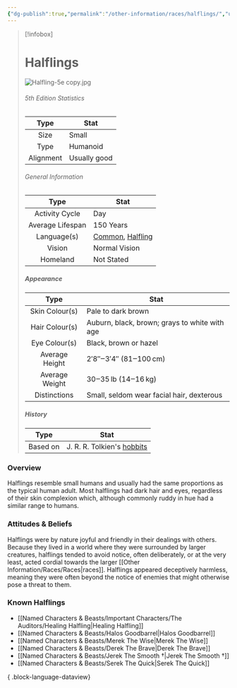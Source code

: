 ```yaml
---
{"dg-publish":true,"permalink":"/other-information/races/halflings/","updated":"2025-05-27T13:35:41.222+01:00"}
---
```



 >[!infobox]
> 
> #  Halflings
> ![Halfling-5e copy.jpg](/img/user/Admin/Attachments/Halfling-5e%20copy.jpg)
> ###### 5th Edition Statistics
> 
>  Type | Stat |
> :----: | --- |
>  Size | Small |
>  Type | Humanoid |
>  Alignment | Usually good |
>  
> ###### General Information
> Type | Stat |
>  :----: | --- |
>  Activity Cycle | Day |
>  Average Lifespan | 150 Years |
>  Language(s) | [Common](https://forgottenrealms.fandom.com/wiki/Common "Common"), [Halfling](https://forgottenrealms.fandom.com/wiki/Halfling_language "Halfling language")|
>  Vision | Normal Vision |
>  Homeland | Not Stated |
>
>##### Appearance
> Type | Stat |
>  :----: | --- |
>  Skin Colour(s) | Pale to dark brown |
>  Hair Colour(s) | Auburn, black, brown; grays to white with age |
>  Eye Colour(s) | Black, brown or hazel |
>  Average Height | 2′8″‒3′4″ (81‒100 cm) |
>  Average Weight | 30‒35 lb (14‒16 kg) |
>  Distinctions | Small, seldom wear facial hair, dexterous |
>
>##### History
>Type | Stat |
>  :----: | --- |
>  Based on | J. R. R. Tolkien's [hobbits](https://en.wikipedia.org/wiki/en:Halfling "wikipedia:en:Halfling") |

### Overview
Halflings resemble  small humans and usually had the same proportions as the typical human adult. Most halflings had dark hair and eyes, regardless of their skin complexion which, although commonly ruddy in hue had a similar range to humans.

### Attitudes & Beliefs
Halflings were by nature joyful and friendly in their dealings with others. Because they lived in a world where they were surrounded by larger creatures, halflings tended to avoid notice, often deliberately, or at the very least, acted cordial towards the larger [[Other Information/Races/Races\|races]]. Halflings appeared deceptively harmless, meaning they were often beyond the notice of enemies that might otherwise pose a threat to them.

### Known Halflings
- [[Named Characters & Beasts/Important Characters/The Auditors/Healing Halfling\|Healing Halfling]]
- [[Named Characters & Beasts/Halos Goodbarrel\|Halos Goodbarrel]]
- [[Named Characters & Beasts/Merek The Wise\|Merek The Wise]]
- [[Named Characters & Beasts/Derek The Brave\|Derek The Brave]]
- [[Named Characters & Beasts/Jerek The Smooth †\|Jerek The Smooth †]]
- [[Named Characters & Beasts/Serek The Quick\|Serek The Quick]]

{ .block-language-dataview}
